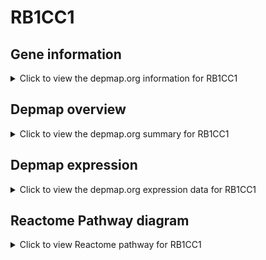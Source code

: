 <h1>RB1CC1</h1>

<h2>Gene information</h2>
<details>
  <summary>Click to view the depmap.org information for RB1CC1</summary>
  <iframe src="https://depmap.org/portal/gene/RB1CC1?tab=about" style="border:none;width:100%;height:800px"></iframe>
</details>

<h2>Depmap overview</h2>
<details>
  <summary>Click to view the depmap.org summary for RB1CC1</summary>
  <iframe src="https://depmap.org/portal/gene/RB1CC1?tab=overview" style="border:none;width:100%;height:800px"></iframe>
</details>

<h2>Depmap expression</h2>
<details>
  <summary>Click to view the depmap.org expression data for RB1CC1</summary>
  <iframe src="https://depmap.org/portal/gene/RB1CC1?tab=characterization" style="border:none;width:100%;height:800px"></iframe>
</details>



<h2>Reactome Pathway diagram</h2>
<details>
  <summary>Click to view Reactome pathway for RB1CC1</summary>
  <p>Macroautophagy</p>
  <iframe src="https://reactome.org/PathwayBrowser/#/R-HSA-1632852" style="border:none;width:100%;height:800px"></iframe>
</details>




